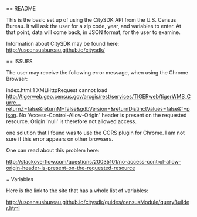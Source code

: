 == README

This is the basic set up of using the CitySDK API from the U.S. Census Bureau. It will ask the user
for a zip code, year, and variables to enter. At that point, data will come back, in JSON format, for the user to examine. 

Information about CitySDK may be found here: 
http://uscensusbureau.github.io/citysdk/

== ISSUES

The user may receive the following error message, when using the Chrome Browser:

index.html:1 XMLHttpRequest cannot load http://tigerweb.geo.census.gov/arcgis/rest/services/TIGERweb/tigerWMS_Curre…returnZ=false&returnM=false&gdbVersion=&returnDistinctValues=false&f=pjson. No 'Access-Control-Allow-Origin' header is present on the requested resource. Origin 'null' is therefore not allowed access.

one solution that I found was to use the CORS plugin for Chrome. I am not sure if this error appears on other browsers. 

One can read about this problem here:

http://stackoverflow.com/questions/20035101/no-access-control-allow-origin-header-is-present-on-the-requested-resource

= Variables

Here is the link to the site that has a whole list of variables:

http://uscensusbureau.github.io/citysdk/guides/censusModule/queryBuilder.html

